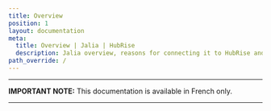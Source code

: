 ```yaml
---
title: Overview
position: 1
layout: documentation
meta:
  title: Overview | Jalia | HubRise
  description: Jalia overview, reasons for connecting it to HubRise and summary of integrated features. Synchronise data between your EPOS and your apps.
path_override: /
---
```


---

**IMPORTANT NOTE:** This documentation is available <Link to="/fr/apps/jalia" addLocalePrefix={false}>in French only</Link>.

---
